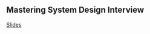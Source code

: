 ## Mastering System Design Interview
[Slides](https://www.sundog-education.com/mastering-the-system-design-interview-getting-started/)

